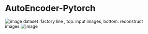 # AutoEncoder-Pytorch
![image](https://user-images.githubusercontent.com/58428559/187032363-003a6ef7-82b6-4829-a72f-000c9e4a1d86.png)
dataset :factory line , top: input images, bottom: reconstruct images
![image](https://user-images.githubusercontent.com/58428559/187033159-156e3b7d-35e9-4720-8c05-7420a7dda0eb.png)
